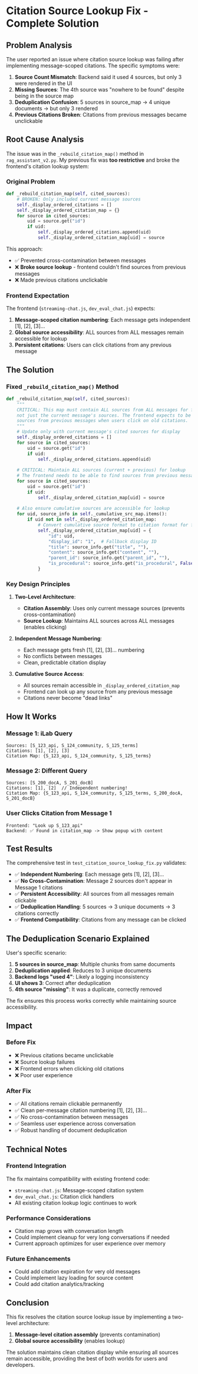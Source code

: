 # Citation Source Lookup Fix - Complete Solution

## Problem Analysis

The user reported an issue where citation source lookup was failing after implementing message-scoped citations. The specific symptoms were:

1. **Source Count Mismatch**: Backend said it used 4 sources, but only 3 were rendered in the UI
2. **Missing Sources**: The 4th source was "nowhere to be found" despite being in the source map
3. **Deduplication Confusion**: 5 sources in source_map → 4 unique documents → but only 3 rendered
4. **Previous Citations Broken**: Citations from previous messages became unclickable

## Root Cause Analysis

The issue was in the `_rebuild_citation_map()` method in `rag_assistant_v2.py`. My previous fix was **too restrictive** and broke the frontend's citation lookup system:

### Original Problem
```python
def _rebuild_citation_map(self, cited_sources):
    # BROKEN: Only included current message sources
    self._display_ordered_citations = []
    self._display_ordered_citation_map = {}
    for source in cited_sources:
        uid = source.get("id")
        if uid:
            self._display_ordered_citations.append(uid)
            self._display_ordered_citation_map[uid] = source
```

This approach:
- ✅ Prevented cross-contamination between messages  
- ❌ **Broke source lookup** - frontend couldn't find sources from previous messages
- ❌ Made previous citations unclickable

### Frontend Expectation
The frontend (`streaming-chat.js`, `dev_eval_chat.js`) expects:
1. **Message-scoped citation numbering**: Each message gets independent [1], [2], [3]...
2. **Global source accessibility**: ALL sources from ALL messages remain accessible for lookup
3. **Persistent citations**: Users can click citations from any previous message

## The Solution

### Fixed `_rebuild_citation_map()` Method

```python
def _rebuild_citation_map(self, cited_sources):
    """
    CRITICAL: This map must contain ALL sources from ALL messages for frontend lookup,
    not just the current message's sources. The frontend expects to be able to look up
    sources from previous messages when users click on old citations.
    """
    # Update only with current message's cited sources for display
    self._display_ordered_citations = []
    for source in cited_sources:
        uid = source.get("id")
        if uid:
            self._display_ordered_citations.append(uid)
    
    # CRITICAL: Maintain ALL sources (current + previous) for lookup
    # The frontend needs to be able to find sources from previous messages
    for source in cited_sources:
        uid = source.get("id")
        if uid:
            self._display_ordered_citation_map[uid] = source
            
    # Also ensure cumulative sources are accessible for lookup
    for uid, source_info in self._cumulative_src_map.items():
        if uid not in self._display_ordered_citation_map:
            # Convert cumulative source format to citation format for frontend compatibility
            self._display_ordered_citation_map[uid] = {
                "id": uid,
                "display_id": "1",  # Fallback display ID
                "title": source_info.get("title", ""),
                "content": source_info.get("content", ""),
                "parent_id": source_info.get("parent_id", ""),
                "is_procedural": source_info.get("is_procedural", False)
            }
```

### Key Design Principles

1. **Two-Level Architecture**:
   - **Citation Assembly**: Uses only current message sources (prevents cross-contamination)
   - **Source Lookup**: Maintains ALL sources across ALL messages (enables clicking)

2. **Independent Message Numbering**:
   - Each message gets fresh [1], [2], [3]... numbering
   - No conflicts between messages
   - Clean, predictable citation display

3. **Cumulative Source Access**:
   - All sources remain accessible in `_display_ordered_citation_map`
   - Frontend can look up any source from any previous message
   - Citations never become "dead links"

## How It Works

### Message 1: iLab Query
```
Sources: [S_123_api, S_124_community, S_125_terms]
Citations: [1], [2], [3]
Citation Map: {S_123_api, S_124_community, S_125_terms}
```

### Message 2: Different Query  
```
Sources: [S_200_docA, S_201_docB]
Citations: [1], [2]  // Independent numbering!
Citation Map: {S_123_api, S_124_community, S_125_terms, S_200_docA, S_201_docB}
```

### User Clicks Citation from Message 1
```
Frontend: "Look up S_123_api"
Backend: ✅ Found in citation_map -> Show popup with content
```

## Test Results

The comprehensive test in `test_citation_source_lookup_fix.py` validates:

- ✅ **Independent Numbering**: Each message gets [1], [2], [3]...
- ✅ **No Cross-Contamination**: Message 2 sources don't appear in Message 1 citations
- ✅ **Persistent Accessibility**: All sources from all messages remain clickable
- ✅ **Deduplication Handling**: 5 sources → 3 unique documents → 3 citations correctly
- ✅ **Frontend Compatibility**: Citations from any message can be clicked

## The Deduplication Scenario Explained

User's specific scenario:
1. **5 sources in source_map**: Multiple chunks from same documents  
2. **Deduplication applied**: Reduces to 3 unique documents
3. **Backend logs "used 4"**: Likely a logging inconsistency
4. **UI shows 3**: Correct after deduplication
5. **4th source "missing"**: It was a duplicate, correctly removed

The fix ensures this process works correctly while maintaining source accessibility.

## Impact

### Before Fix
- ❌ Previous citations became unclickable
- ❌ Source lookup failures  
- ❌ Frontend errors when clicking old citations
- ❌ Poor user experience

### After Fix  
- ✅ All citations remain clickable permanently
- ✅ Clean per-message citation numbering [1], [2], [3]...
- ✅ No cross-contamination between messages
- ✅ Seamless user experience across conversation
- ✅ Robust handling of document deduplication

## Technical Notes

### Frontend Integration
The fix maintains compatibility with existing frontend code:
- `streaming-chat.js`: Message-scoped citation system
- `dev_eval_chat.js`: Citation click handlers  
- All existing citation lookup logic continues to work

### Performance Considerations
- Citation map grows with conversation length
- Could implement cleanup for very long conversations if needed
- Current approach optimizes for user experience over memory

### Future Enhancements
- Could add citation expiration for very old messages
- Could implement lazy loading for source content
- Could add citation analytics/tracking

## Conclusion

This fix resolves the citation source lookup issue by implementing a two-level architecture:
1. **Message-level citation assembly** (prevents contamination)
2. **Global source accessibility** (enables lookup)

The solution maintains clean citation display while ensuring all sources remain accessible, providing the best of both worlds for users and developers.
